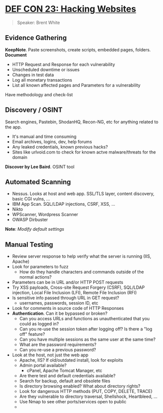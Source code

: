 ﻿# [DEF CON 23: Hacking Websites](https://www.youtube.com/watch?v=I8AhfDEKUQ4&t=0s)
> Speaker: Brent White

## Evidence Gathering
**KeepNote**. Paste screenshots, create scripts, embedded pages, folders.
**Document**
* HTTP Request and Response for each vulnerability
* Unscheduled downtime or issues
* Changes in test data
* Log all monetary transactions
* List all known affected pages and Parameters for a vulnerability

Have methodology and check-list

## Discovery / OSINT
Search engines, Pastebin, ShodanHQ, Recon-NG, etc for anything related to the app.
* It's manual and time consuming
* Email archives, logins, dev, help forums
* Any leaked credentials, known previous hacks?
* Sites like urlvoid.com to check for known actve malware/threats for the domain

**Discover by Lee Baird**. OSINT tool
## Automated Scanning
* Nessus. Looks at host and web app. SSL/TLS layer, content discovery, basic CGI vulns, ...
* IBM App Scan. SQL/LDAP injections, CSRF, XSS, ...
* Nikto
* WPScanner, Wordpress Scanner
* OWASP Dirbuster

**Note**: *Modify default settings*

## Manual Testing
* Review server response to help verify what the server is running (IIS, Apache)
* Look for parameters to fuzz
	* How do they handle characters and commands outside of the normal actions?	
* Parameters can be in URL and/or HTTP POST requests
* Try XSS payloads, Cross-site Request Forgery (CSRF), SQL/LDAP injection, Local File Inclusion (LFI), Remote File Inclusion (RFI)
* Is sensitive info passed through URL in GET request?
	* usernames, passwords, session ID, etc
* Look for comments in source code of HTTP Responses
* **Authentication**. Can it be bypassed or broken?
	* Can you access URLs and functions as unauthenticated that you could as logged in?
	* Can you re-use the session token after logging off? Is there a "log off" feature?
	* Can you have multiple sessions as the same user at the same time?
	* What are the password requirements?
	* Can you re-use a previous password?
* Look at the host, not just the web app
	* Apache, IIS? If old/outdated install, look for exploits
	* Admin portal available?
		* cPanel, Apache Tomcat Manager, etc
	* Are there test and default credentials available?
	* Search for backup, default and obsolete files
	* Is directory browsing enabled? What about directory rights?
	* Look for dangerous HTTP methods (PUT, COPY, DELETE, TRACE)
	* Are they vulnerable to directory traversal, Shellshock, Heartbleed, ...
	* Use Nmap to see other ports/services open to public
	* 

